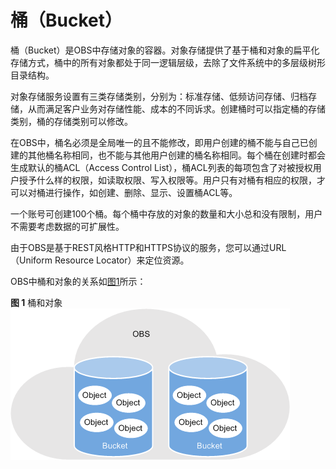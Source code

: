 # 桶（Bucket）<a name="zh-cn_topic_0045829091"></a>

桶（Bucket）是OBS中存储对象的容器。对象存储提供了基于桶和对象的扁平化存储方式，桶中的所有对象都处于同一逻辑层级，去除了文件系统中的多层级树形目录结构。

对象存储服务设置有三类存储类别，分别为：标准存储、低频访问存储、归档存储，从而满足客户业务对存储性能、成本的不同诉求。创建桶时可以指定桶的存储类别，桶的存储类别可以修改。

在OBS中，桶名必须是全局唯一的且不能修改，即用户创建的桶不能与自己已创建的其他桶名称相同，也不能与其他用户创建的桶名称相同。每个桶在创建时都会生成默认的桶ACL（Access Control List），桶ACL列表的每项包含了对被授权用户授予什么样的权限，如读取权限、写入权限等。用户只有对桶有相应的权限，才可以对桶进行操作，如创建、删除、显示、设置桶ACL等。

一个账号可创建100个桶。每个桶中存放的对象的数量和大小总和没有限制，用户不需要考虑数据的可扩展性。

由于OBS是基于REST风格HTTP和HTTPS协议的服务，您可以通过URL（Uniform Resource Locator）来定位资源。

OBS中桶和对象的关系如[图1](#fig5658599310445)所示：

**图 1**  桶和对象<a name="fig5658599310445"></a>  
![](figures/桶和对象.png "桶和对象")

